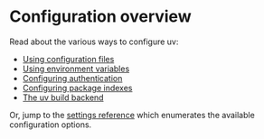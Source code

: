 # Configuration overview

Read about the various ways to configure uv:

- [Using configuration files](./files.md)
- [Using environment variables](./environment.md)
- [Configuring authentication](./authentication.md)
- [Configuring package indexes](./indexes.md)
- [The uv build backend](./build_backend.md)

Or, jump to the [settings reference](../reference/settings.md) which enumerates the available
configuration options.
